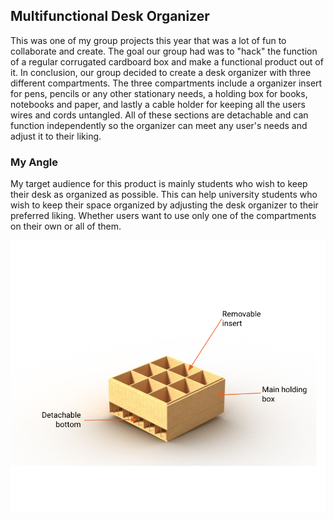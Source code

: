 ## Multifunctional Desk Organizer

This was one of my group projects this year that was a lot of fun to collaborate and create. The goal our group had was to "hack" the function of a regular corrugated cardboard box and make a functional product out of it. In conclusion, our group decided to create a desk organizer with three different compartments. The three compartments include a organizer insert for pens, pencils or any other stationary needs, a holding box for books, notebooks and paper, and lastly a cable holder for keeping all the users wires and cords untangled. All of these sections are detachable and can function independently so the organizer can meet any user's needs and adjust it to their liking.

### My Angle
My target audience for this product is mainly students who wish to keep their desk as organized as possible. This can help university students who wish to keep their space organized by adjusting the desk organizer to their preferred liking. Whether users want to use only one of the compartments on their own or all of them. 

![MultifunctionalDeskOrganizer](DeskOrganzier.png)